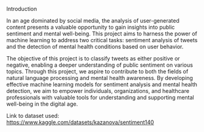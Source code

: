Introduction

In an age dominated by social media, the analysis of user-generated content presents a valuable opportunity to gain insights into public sentiment and mental well-being. This project aims to harness the power of machine learning to address two critical tasks: sentiment analysis of tweets and the detection of mental health conditions based on user behavior.

The objective of this project is to classify tweets as either positive or negative, enabling a deeper understanding of public sentiment on various topics.
Through this project, we aspire to contribute to both the fields of natural language processing and mental health awareness. By developing effective machine learning models for sentiment analysis and mental health detection, we aim to empower individuals, organizations, and healthcare professionals with valuable tools for understanding and supporting mental well-being in the digital age.

Link to dataset used: https://www.kaggle.com/datasets/kazanova/sentiment140
